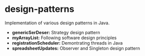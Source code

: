 # design-patterns
Implementation of various design patterns in Java.

- **genericSerDeser:** Strategy design pattern
- **myArrayList:** Following software design principles
- **registrationScheduler:** Demontrating threads in Java
- **spreadsheetUpdates:** Observer and Singleton design pattern
